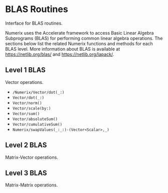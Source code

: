 # BLAS Routines

Interface for BLAS routines.

Numerix uses the Accelerate framework to access Basic Linear Algebra Subprograms (BLAS) for performing common linear algebra operations. The sections below list the related Numerix functions and methods for each BLAS level. More information about BLAS is available at <https://netlib.org/blas/> and <https://netlib.org/lapack/>.

## Level 1 BLAS

Vector operations.

- ``/Numerix/Vector/dot(_:)``
- ``Vector/dot(_:)``
- ``Vector/norm()``
- ``Vector/scale(by:)``
- ``Vector/sum()``
- ``Vector/absoluteSum()``
- ``Vector/cumulativeSum()``
- ``Numerix/swapValues(_:_:)-(Vector<Scalar>,_)``

## Level 2 BLAS

Matrix-Vector operations.

## Level 3 BLAS

Matrix-Matrix operations.
